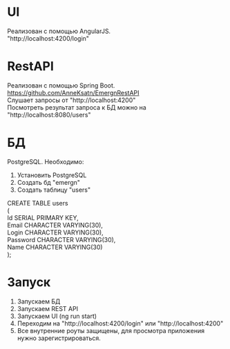 
# UI
Реализован с помощью AngularJS.  
"http://localhost:4200/login"

# RestAPI

Реализован с помощью Spring Boot.  
https://github.com/AnneKsatn/EmergnRestAPI  
Слушает запросы от "http://localhost:4200"  
Посмотреть результат запроса к БД можно на "http://localhost:8080/users"  

# БД 

PostgreSQL. Необходимо:

1. Установить PostgreSQL
2. Создать бд "emergn" 
3. Создать таблицу "users"

CREATE TABLE users  
(  
    Id SERIAL PRIMARY KEY,  
    Email CHARACTER VARYING(30),  
    Login CHARACTER VARYING(30),  
    Password CHARACTER VARYING(30),  
	Name CHARACTER VARYING(30)  
);

# Запуск

1. Запускаем БД
2. Запускаем REST API
3. Запускаем UI (ng run start)
4. Переходим на "http://localhost:4200/login" или "http://localhost:4200"
5. Все внутренние роуты защищены, для просмотра приложения нужно зарегистрироваться.
